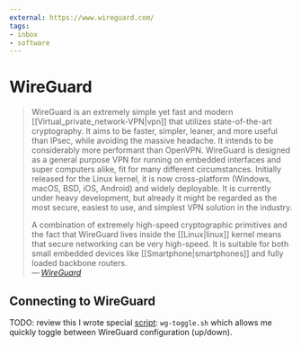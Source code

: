 ```yaml
---
external: https://www.wireguard.com/
tags:
- inbox
- software
---
```


# WireGuard

> WireGuard is an extremely simple yet fast and modern
> [[Virtual_private_network-VPN|vpn]] that utilizes state-of-the-art
> cryptography. It aims to be faster, simpler, leaner, and more useful than
> IPsec, while avoiding the massive headache. It intends to be considerably more
> performant than OpenVPN. WireGuard is designed as a general purpose VPN for
> running on embedded interfaces and super computers alike, fit for many
> different circumstances. Initially released for the Linux kernel, it is now
> cross-platform (Windows, macOS, BSD, iOS, Android) and widely deployable. It
> is currently under heavy development, but already it might be regarded as the
> most secure, easiest to use, and simplest VPN solution in the industry.
>
> A combination of extremely high-speed cryptographic primitives and the fact
> that WireGuard lives inside the [[Linux|linux]] kernel means that secure
> networking can be very high-speed. It is suitable for both small embedded
> devices like [[Smartphone|smartphones]] and fully loaded backbone routers.\
> — <cite>[WireGuard](https://www.wireguard.com/)</cite>

## Connecting to WireGuard

TODO: review this
I wrote special [script](file:///home/inom/.local/bin/wg-toggle.sh):
`wg-toggle.sh` which allows me quickly toggle between WireGuard configuration
(up/down).